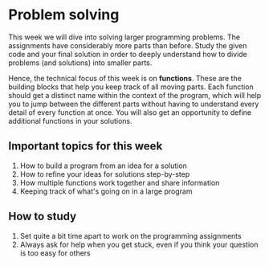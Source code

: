 # Problem solving

This week we will dive into solving larger programming problems. The assignments have considerably more parts than before. Study the given code and your final solution in order to deeply understand how to divide problems (and solutions) into smaller parts.

Hence, the technical focus of this week is on **functions**. These are the building blocks that help you keep track of all moving parts. Each function should get a distinct name within the context of the program, which will help you to jump between the different parts without having to understand every detail of every function at once. You will also get an opportunity to define additional functions in your solutions.

## Important topics for this week

1. How to build a program from an idea for a solution
2. How to refine your ideas for solutions step-by-step
3. How multiple functions work together and share information
4. Keeping track of what's going on in a large program

## How to study

1. Set quite a bit time apart to work on the programming assignments
2. Always ask for help when you get stuck, even if you think your question is too easy for others
